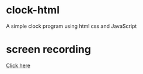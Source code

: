 # clock-html
A simple clock program using html css and JavaScript

# screen recording
<a href="https://twitter.com/CodingThunder/status/1304761251457675267?s=19">Click here</a>
